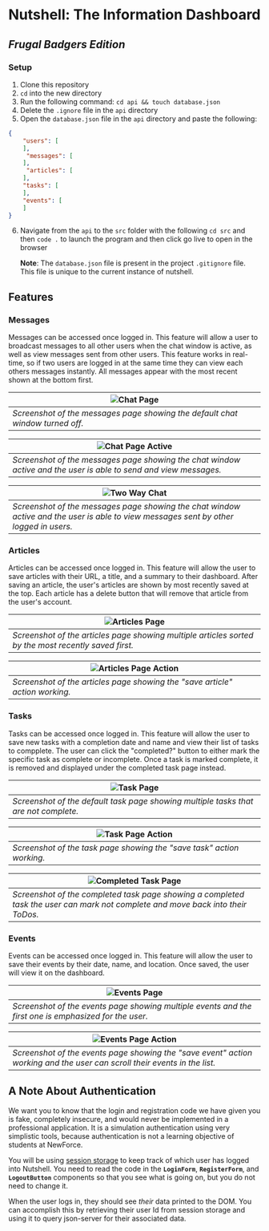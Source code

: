 # Nutshell: The Information Dashboard

## _Frugal Badgers Edition_

### Setup

1. Clone this repository
2. `cd` into the new directory
3. Run the following command: `cd api && touch database.json`
4. Delete the `.ignore` file in the `api` directory
5. Open the `database.json` file in the `api` directory and paste the following:
```json
{
    "users": [
    ],
     "messages": [
    ],
     "articles": [
    ],
    "tasks": [
    ],
    "events": [
    ]
}
```
6. Navigate from the `api` to the `src` folder with the following `cd src` and then `code .` to launch the program and then click go live to open in the browser


    **Note**: The `database.json` file is present in the project `.gitignore` file. This file is unique to the current instance of nutshell.

## Features

### Messages
Messages can be accessed once logged in. This feature will allow a user to broadcast messages to all other users when the chat window is active, as well as view messages sent from other users. This feature works in real-time, so if two users are logged in at the same time they can view each others messages instantly. All messages appear with the most recent shown at the bottom first.

|![Chat Page](/images/Chat-widget.png)|
|---|
| *Screenshot of the messages page showing the default chat window turned off.* |

|![Chat Page Active](/images/Active-Chat-function.png)|
|---|
| *Screenshot of the messages page showing the chat window active and the user is able to send and view messages.* |

|![Two Way Chat](/images/Two-Chats-Active.png)|
|---|
| *Screenshot of the messages page showing the chat window active and the user is able to view messages sent by other logged in users.* |

### Articles
Articles can be accessed once logged in. This feature will allow the user to save articles with their URL, a title, and a summary to their dashboard. After saving an article, the user's articles are shown by most recently saved at the top. Each article has a delete button that will remove that article from the user's account.

|![Articles Page](/images/Articles-widget.png)|
|---|
| *Screenshot of the articles page showing multiple articles sorted by the most recently saved first.* |

|![Articles Page Action](/images/Add-Article-function.png)|
|---|
| *Screenshot of the articles page showing the "save article" action working.* |

### Tasks
Tasks can be accessed once logged in. This feature will allow the user to save new tasks with a completion date and name and view their list of tasks to compplete. The user can click the "completed?" button to either mark the specific task as complete or incomplete. Once a task is marked complete, it is removed and displayed under the completed task page instead.

|![Task Page](/images/Tasks-widget.png)|
|---|
| *Screenshot of the default task page showing multiple tasks that are not complete.* |

|![Task Page Action](/images/Add-Task-function.png)|
|---|
| *Screenshot of the task page showing the "save task" action working.* |

|![Completed Task Page](/images/Completed-Task-widget.png)|
|---|
| *Screenshot of the completed task page showing a completed task the user can mark not complete and move back into their ToDos.* |

### Events
Events can be accessed once logged in. This feature will allow the user to save their events by their date, name, and location. Once saved, the user will view it on the dashboard.

|![Events Page](/images/Events-widget.png)|
|---|
| *Screenshot of the events page showing multiple events and the first one is emphasized for the user.* |

|![Events Page Action](/images/Add-Event-function.png)|
|---|
| *Screenshot of the events page showing the "save event" action working and the user can scroll their events in the list.* |

## A Note About Authentication

We want you to know that the login and registration code we have given you is fake, completely insecure, and would never be implemented in a professional application. It is a simulation authentication using very simplistic tools, because authentication is not a learning objective of students at NewForce.

You will be using [session storage](https://javascript.info/localstorage#sessionstorage) to keep track of which user has logged into Nutshell. You need to read the code in the **`LoginForm`**, **`RegisterForm`**, and **`LogoutButton`** components so that you see what is going on, but you do not need to change it.

When the user logs in, they should see _their_ data printed to the DOM. You can accomplish this by retrieving their user Id from session storage and using it to query json-server for their associated data. 
